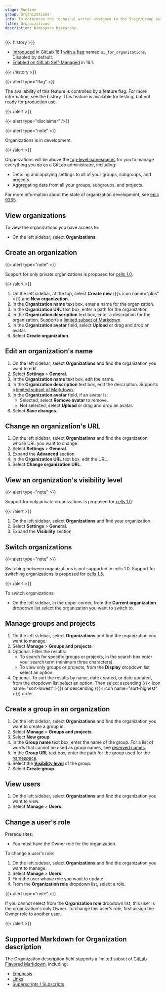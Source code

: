 ```yaml
---
stage: Runtime
group: Organizations
info: To determine the technical writer assigned to the Stage/Group associated with this page, see https://handbook.gitlab.com/handbook/product/ux/technical-writing/#assignments
title: Organizations
description: Namespace hierarchy.
---
```


{{< history >}}

- [Introduced](https://gitlab.com/gitlab-org/gitlab/-/issues/409913) in GitLab 16.1 [with a flag](../../administration/feature_flags/_index.md) named `ui_for_organizations`. Disabled by default.
- [Enabled on GitLab Self-Managed](https://gitlab.com/gitlab-org/gitlab/-/issues/409913) in 16.1.

{{< /history >}}

{{< alert type="flag" >}}

The availability of this feature is controlled by a feature flag.
For more information, see the history.
This feature is available for testing, but not ready for production use.

{{< /alert >}}

{{< alert type="disclaimer" />}}

{{< alert type="note" >}}

Organizations is in development.

{{< /alert >}}

Organizations will be above the [top-level namespaces](../namespace/_index.md) for you to manage
everything you do as a GitLab administrator, including:

- Defining and applying settings to all of your groups, subgroups, and projects.
- Aggregating data from all your groups, subgroups, and projects.

For more information about the state of organization development,
see [epic 9265](https://gitlab.com/groups/gitlab-org/-/epics/9265).

## View organizations

To view the organizations you have access to:

- On the left sidebar, select **Organizations**.

## Create an organization

{{< alert type="note" >}}

Support for only private organizations is proposed for [cells 1.0](https://gitlab.com/groups/gitlab-org/-/epics/12383).

{{< /alert >}}

1. On the left sidebar, at the top, select **Create new** ({{< icon name="plus" >}}) and **New organization**.
1. In the **Organization name** text box, enter a name for the organization.
1. In the **Organization URL** text box, enter a path for the organization.
1. In the **Organization description** text box, enter a description for the organization. Supports a [limited subset of Markdown](#supported-markdown-for-organization-description).
1. In the **Organization avatar** field, select **Upload** or drag and drop an avatar.
1. Select **Create organization**.

## Edit an organization's name

1. On the left sidebar, select **Organizations** and find the organization you want to edit.
1. Select **Settings** > **General**.
1. In the **Organization name** text box, edit the name.
1. In the **Organization description** text box, edit the description. Supports a [limited subset of Markdown](#supported-markdown-for-organization-description).
1. In the **Organization avatar** field, if an avatar is:
   - Selected, select **Remove avatar** to remove.
   - Not selected, select **Upload** or drag and drop an avatar.
1. Select **Save changes**.

## Change an organization's URL

1. On the left sidebar, select **Organizations** and find the organization whose URL you want to change.
1. Select **Settings** > **General**.
1. Expand the **Advanced** section.
1. In the **Organization URL** text box, edit the URL.
1. Select **Change organization URL**.

## View an organization's visibility level

{{< alert type="note" >}}

Support for only private organizations is proposed for [cells 1.0](https://gitlab.com/groups/gitlab-org/-/epics/12383).

{{< /alert >}}

1. On the left sidebar, select **Organizations** and find your organization.
1. Select **Settings** > **General**.
1. Expand the **Visibility** section.

## Switch organizations

{{< alert type="note" >}}

Switching between organizations is not supported in cells 1.0.
Support for switching organizations is proposed for [cells 1.5](https://gitlab.com/groups/gitlab-org/-/epics/12505).

{{< /alert >}}

To switch organizations:

- On the left sidebar, in the upper corner, from the **Current organization** dropdown list select the organization you want to switch to.

## Manage groups and projects

1. On the left sidebar, select **Organizations** and find the organization you want to manage.
1. Select **Manage** > **Groups and projects**.
1. Optional. Filter the results:
   - To search for specific groups or projects, in the search box enter your search term (minimum three characters).
   - To view only groups or projects, from the **Display** dropdown list select an option.
1. Optional. To sort the results by name, date created, or date updated, from the dropdown list select an option. Then select ascending ({{< icon name="sort-lowest" >}}) or descending ({{< icon name="sort-highest" >}}) order.

## Create a group in an organization

1. On the left sidebar, select **Organizations** and find the organization you want to create a group in.
1. Select **Manage** > **Groups and projects**.
1. Select **New group**.
1. In the **Group name** text box, enter the name of the group. For a list of words that cannot be used as group names, see
   [reserved names](../reserved_names.md).
1. In the **Group URL** text box, enter the path for the group used for the [namespace](../namespace/_index.md).
1. Select the [**Visibility level**](../public_access.md) of the group.
1. Select **Create group**.

## View users

1. On the left sidebar, select **Organizations** and find the organization you want to view.
1. Select **Manage** > **Users**.

## Change a user's role

Prerequisites:

- You must have the Owner role for the organization.

To change a user's role:

1. On the left sidebar, select **Organizations** and find the organization you want to manage.
1. Select **Manage** > **Users**.
1. Find the user whose role you want to update.
1. From the **Organization role** dropdown list, select a role.

{{< alert type="note" >}}

If you cannot select from the **Organization role** dropdown list, this user is the organization's only Owner. To change this user's role, first assign the Owner role to another user.

{{< /alert >}}

## Supported Markdown for Organization description

The Organization description field supports a limited subset of [GitLab Flavored Markdown](../markdown.md), including:

- [Emphasis](../markdown.md#emphasis)
- [Links](../markdown.md#links)
- [Superscripts / Subscripts](../markdown.md#superscripts-and-subscripts)
